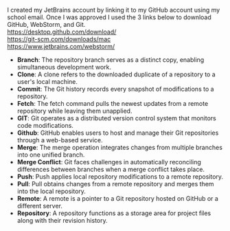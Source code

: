 I created my JetBrains account by linking it to my GitHub account using my school email. Once I was approved I used the 3 links below to download GitHub, WebStorm, and Git. <br>
https://desktop.github.com/download/ <br> 
https://git-scm.com/downloads/mac <br>
https://www.jetbrains.com/webstorm/ 

- **Branch**: The repository branch serves as a distinct copy, enabling simultaneous development work.
- **Clone**: A clone refers to the downloaded duplicate of a repository to a user's local machine.
- **Commit**: The Git history records every snapshot of modifications to a repository.
- **Fetch**: The fetch command pulls the newest updates from a remote repository while leaving them unapplied.
- **GIT**: Git operates as a distributed version control system that monitors code modifications.
- **Github**: GitHub enables users to host and manage their Git repositories through a web-based service.
- **Merge**: The merge operation integrates changes from multiple branches into one unified branch.
- **Merge Conflict**: Git faces challenges in automatically reconciling differences between branches when a merge conflict takes place.
- **Push**:  Push applies local repository modifications to a remote repository.
- **Pull**: Pull obtains changes from a remote repository and merges them into the local repository.
- **Remote**: A remote is a pointer to a Git repository hosted on GitHub or a different server.
- **Repository**: A repository functions as a storage area for project files along with their revision history.
